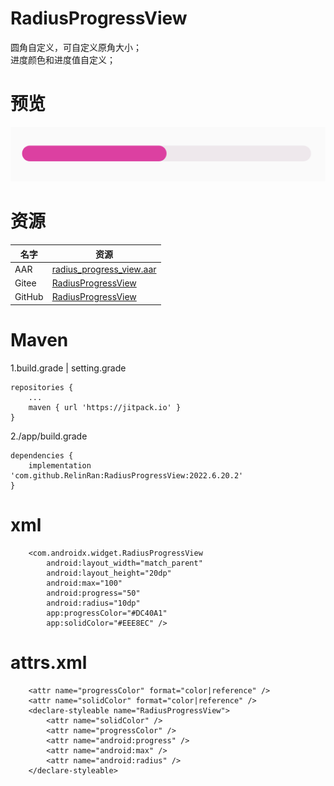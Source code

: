 # RadiusProgressView
圆角自定义，可自定义原角大小；  
进度颜色和进度值自定义；  
# 预览
![效果](./ic_preview.png)
# 资源
|名字|资源|
|-|-|
|AAR|[radius_progress_view.aar](https://github.com/RelinRan/RadiusProgressView/blob/master/radius_progress_view.aar)|
|Gitee|[RadiusProgressView](https://gitee.com/relin/RadiusProgressView)|
|GitHub |[RadiusProgressView](https://github.com/RelinRan/RadiusProgressView)|
# Maven
1.build.grade | setting.grade
```
repositories {
	...
	maven { url 'https://jitpack.io' }
}
```
2./app/build.grade
```
dependencies {
	implementation 'com.github.RelinRan:RadiusProgressView:2022.6.20.2'
}
```
# xml
~~~
    <com.androidx.widget.RadiusProgressView
        android:layout_width="match_parent"
        android:layout_height="20dp"
        android:max="100"
        android:progress="50"
        android:radius="10dp"
        app:progressColor="#DC40A1"
        app:solidColor="#EEE8EC" />
~~~
# attrs.xml
~~~
    <attr name="progressColor" format="color|reference" />
    <attr name="solidColor" format="color|reference" />
    <declare-styleable name="RadiusProgressView">
        <attr name="solidColor" />
        <attr name="progressColor" />
        <attr name="android:progress" />
        <attr name="android:max" />
        <attr name="android:radius" />
    </declare-styleable>
~~~
